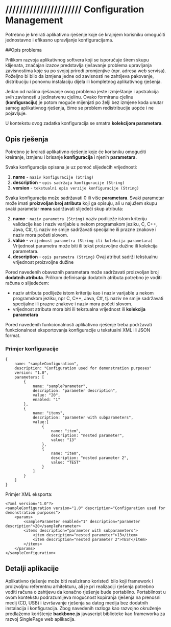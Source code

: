 //////////////////////
Configuration Management
=======

Potrebno je kreirati aplikativno rješenje koje će krajnjem korisniku omogućiti jednostavno i efikasno upravljanje konfiguracijama. 

##Opis problema

Prilikom razvoja aplikativnog softvera koji se isporučuje širem skupu klijenata, značajan izazov predstavlja rješavanje problema upravljanja zavisnostima koje su po svojoj prirodi promjenjive (npr. adresa web servisa). Poželjno bi bilo da izmjena jedne od zavisnosti ne zahtijeva pakovanje, distribuciju i ponovnu instalaciju dijela ili kompletnog aplikativnog rješenja. 

Jedan od načina rješavanje ovog problema jeste izmještanje i apstrakcija svih zavisnosti u jedinstvenu cjelinu.
Ovako formiranu cjelinu (**konfiguraciju**) je potom moguće mijenjati po želji bez izmjene koda unutar samog aplikativnog rješenja, čime se problem redistribucije uopće i ne pojavljuje.

U kontekstu ovog zadatka konfiguracija se smatra **kolekcijom parametara**. 


## Opis rješenja

Potrebno je kreirati aplikativno rješenje koje će korisniku omogućiti kreiranje, izmjenu i brisanje **konfiguracija** i njenih **parametara**.

Svaka konfiguracija opisana je uz pomoć slijedećih vrijednosti:

 1. **name** - `naziv konfiguracije (String)`  
 2. **description** - `opis sadržaja konfiguracije (String)`
 3. **version** - `tekstualni opis verzije konfiguracije (String)`

Svaka konfiguracija može sadržavati 0 ili više **parametara**.
Svaki parametar može imati **proizvoljan broj atributa** koji ga opisuju, ali u najužem skupu svaki parametar **mora** sadržavati slijedeći skup atributa:

 2. **name** - `naziv parametra (String)`
naziv podliježe istom kriteriju validacije kao i naziv varijable u nekom programskom jeziku, C, C++, Java, C#, tj. naziv ne smije sadržavati specijalne ili prazne znakove i naziv mora početi slovom.
 3. **value** - `vrijednost parametra (String ili kolekcija parametara)`
Vrijednost parametra može biti ili tekst proizvoljne dužine ili kolekcija parametara.
 4. **description** - `opis parametra (String)`
Ovaj atribut sadrži tekstualnu vrijednost proizvoljne dužine

Pored navedenih obaveznih parametara može sadržavati proizvoljan broj **dodatnih atributa**. 
Prilikom definisanja dodatnih atributa potrebno je voditi računa o slijedećem:

 - naziv atributa podliježe istom kriteriju kao i naziv varijable u
   nekom programskom jeziku, npr C, C++, Java, C#, tj. naziv ne smije
   sadržavati specijalne ili prazne znakove i naziv mora početi slovom.
 - vrijednost atributa mora biti ili tekstualna vrijednost ili **kolekcija parametara**

Pored navedenih funkcionalnosti aplikativno rješenje treba podržavati funkcionalnost eksportovanja konfiguracije u tekstualni XML ili JSON format.

### Primjer konfiguracije

    {
    	name: "sampleConfiguration",
    	description: "Configuration used for demonstration purposes"
    	version: "1.0",
    	parameters: [
	    	{
		    	name: "sampleParameter",
		    	description: "parameter description",
		    	value: "20",
		    	enabled: "1"
	    	},
	    	{
		    	name: "items",
		    	description: "parameter with subparameters",
		    	value:[
			    	{
				    	name: "item",
				    	description: "nested parameter",
				    	value: "13"
			    	},
			    	{
				    	name: "item",
				    	description: "nested parameter 2",
				    	value: "TEST"
			    	}
		    	]
	    	}
    	]
    }

Primjer XML eksporta:

    <?xml version="1.0"?>
    <sampleConfiguration version="1.0" description="Configuration used for demonstration purposes">
    	<params>
    		<sampleParameter enabled="1" description="parameter description">20</sampleParameter>
    		<items description="parameter with subparameters">
    			<item description="nested parameter">13</item>
    			<item description="nested parameter 2">TEST</item>
    		</items>
    	</params>
    </sampleConfiguration>

## Detalji aplikacije
Aplikativno rješenje može biti realizirano koristeći bilo koji framework i proizvoljnu referentnu arhitekturu, ali je pri realizaciji rješenja potrebno voditi računa o zahtjevu da konačno rješenje bude portabilno. Portabilnost u ovom kontekstu podrazumijeva mogućnost kopiranja rješenja na prenosni medij (CD, USB) i izvršavanje rješenja sa datog medija bez dodatnih instalacija i konfiguracija.
Zbog navedenih razloga kao razvojno okruženje predlažemo korištenje **backbone.js** javascript biblioteke kao frameworka za razvoj SinglePage web aplikacija.
